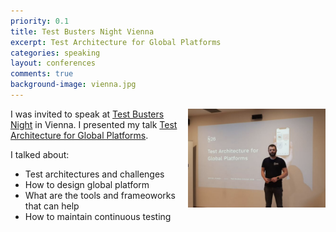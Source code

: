 ```yaml
---
priority: 0.1
title: Test Busters Night Vienna
excerpt: Test Architecture for Global Platforms
categories: speaking
layout: conferences
comments: true
background-image: vienna.jpg
---
```


<img src="/images/testbusters.png"
     style="float: right; width: 220px" />

I was invited to speak at [Test Busters Night](https://meetup.com/Agile-Testautomation/events/264622043/) in Vienna. I presented my talk [Test Architecture for Global Platforms](https://speakerdeck.com/milan_kuveljic/test-architecture-for-global-platforms). 

I talked about:

- Test architectures and challenges
- How to design global platform
- What are the tools and frameoworks that can help
- How to maintain continuous testing